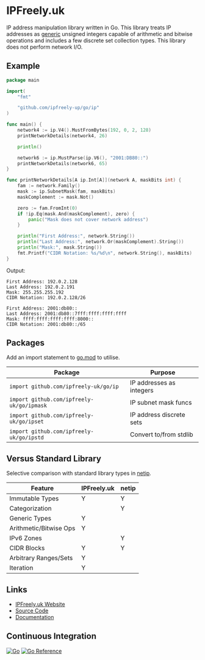 # IPFreely.uk

IP address manipulation library written in Go.
This library treats IP addresses as
[generic](https://go.dev/doc/tutorial/generics)
unsigned integers capable of arithmetic and bitwise operations
and includes a few discrete set collection types.
This library does not perform network I/O.

## Example

```go
package main

import(
    "fmt"

    "github.com/ipfreely-up/go/ip"
)

func main() {
	network4 := ip.V4().MustFromBytes(192, 0, 2, 128)
	printNetworkDetails(network4, 26)

	println()

	network6 := ip.MustParse(ip.V6(), "2001:DB80::")
	printNetworkDetails(network6, 65)
}

func printNetworkDetails[A ip.Int[A]](network A, maskBits int) {
	fam := network.Family()
	mask := ip.SubnetMask(fam, maskBits)
	maskComplement := mask.Not()

	zero := fam.FromInt(0)
	if !ip.Eq(mask.And(maskComplement), zero) {
		panic("Mask does not cover network address")
	}

	println("First Address:", network.String())
	println("Last Address:", network.Or(maskComplement).String())
	println("Mask:", mask.String())
	fmt.Printf("CIDR Notation: %s/%d\n", network.String(), maskBits)
}
```

Output:

```
First Address: 192.0.2.128
Last Address: 192.0.2.191
Mask: 255.255.255.192
CIDR Notation: 192.0.2.128/26

First Address: 2001:db80::
Last Address: 2001:db80::7fff:ffff:ffff:ffff
Mask: ffff:ffff:ffff:ffff:8000::
CIDR Notation: 2001:db80::/65
```

## Packages

Add an import statement to [go.mod](https://go.dev/doc/modules/gomod-ref) to utilise.

| Package                                   | Purpose                  |
|-------------------------------------------|--------------------------|
| `import github.com/ipfreely-uk/go/ip`     | IP addresses as integers |
| `import github.com/ipfreely-uk/go/ipmask` | IP subnet mask funcs     |
| `import github.com/ipfreely-uk/go/ipset`  | IP address discrete sets |
| `import github.com/ipfreely-uk/go/ipstd`  | Convert to/from stdlib   |

## Versus Standard Library

Selective comparison with standard library types in [netip](https://pkg.go.dev/net/netip).

| Feature                | IPFreely.uk | netip |
| -----------------------|-------------|-------|
| Immutable Types        | Y           | Y     |
| Categorization         |             | Y     |
| Generic Types          | Y           |       |
| Arithmetic/Bitwise Ops | Y           |       |
| IPv6 Zones             |             | Y     |
| CIDR Blocks            | Y           | Y     |
| Arbitrary Ranges/Sets  | Y           |       |
| Iteration              | Y           |       |

## Links

 - [IPFreely.uk Website](https://ipfreely.uk)
 - [Source Code](https://github.com/ipfreely-uk/go)
 - [Documentation](https://pkg.go.dev/github.com/ipfreely-uk/go)

## Continuous Integration

[![Go](https://github.com/ipfreely-uk/go/actions/workflows/go.yml/badge.svg)](https://github.com/ipfreely-uk/go/actions/workflows/go.yml)
[![Go Reference](https://pkg.go.dev/badge/github.com/ipfreely-uk/go.svg)](https://pkg.go.dev/github.com/ipfreely-uk/go)
